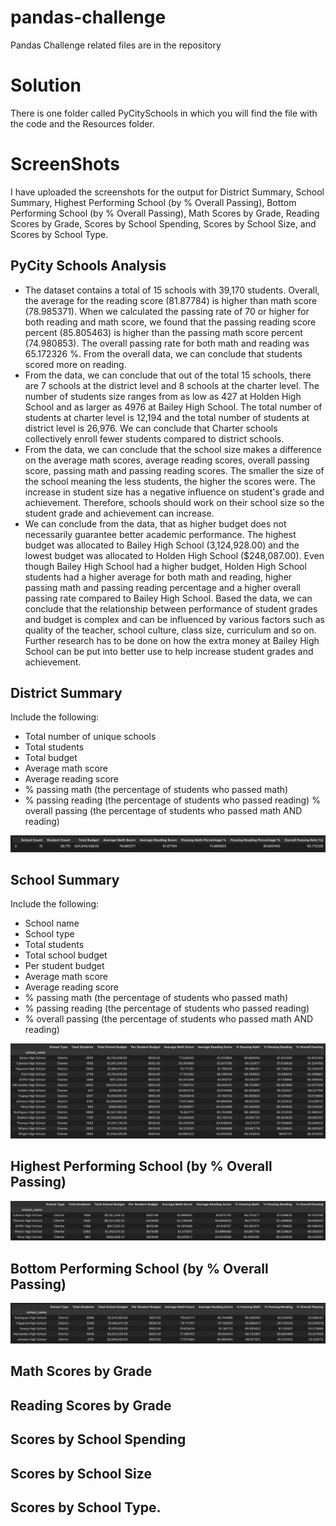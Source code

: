 # pandas-challenge
Pandas Challenge related files are in the repository

# Solution
There is one folder called PyCitySchools in which you will find the file with the code and the Resources folder.

# ScreenShots
I have uploaded the screenshots for the output for District Summary, School Summary, Highest Performing School (by % Overall Passing), Bottom Performing School (by % Overall Passing), Math Scores by Grade, Reading Scores by Grade, Scores by School Spending, Scores by School Size, and Scores by School Type.

## PyCity Schools Analysis
- The dataset contains a total of 15 schools with 39,170 students. Overall, the average for the reading score (81.87784) is higher than math score (78.985371). When we calculated the passing rate of 70 or higher for both reading and math score, we found that the passing reading score percent (85.805463) is higher than the passing math score percent (74.980853). The overall passing rate for both math and reading was 65.172326 %. From the overall data, we can conclude that students scored more on reading. 
- From the data, we can conclude that out of the total 15 schools, there are 7 schools at the district level and 8 schools at the charter level. The number of students size ranges from as low as 427 at Holden High School and as larger as 4976 at Bailey High School. The total number of students at charter level is 12,194 and the total number of students at district level is 26,976. We can conclude that Charter schools collectively enroll fewer students compared to district schools. 
- From the data, we can conclude that the school size makes a difference on the average math scores, average reading scores, overall passing score, passing math and passing reading scores. The smaller the size of the school meaning the less students, the higher the scores were. The increase in student size has a negative influence on student's grade and achievement. Therefore, schools should work on their school size so the student grade and achievement can increase. 
- We can conclude from the data, that as higher budget does not necessarily guarantee better academic performance. The highest budget was allocated to Bailey High School (3,124,928.00) and the lowest budget was allocated to Holden High School ($248,087.00). Even though Bailey High School had a higher budget, Holden High School students had a higher average for both math and reading, higher passing math and passing reading percentage and a higher overall passing rate compared to Bailey High School. Based the data, we can conclude that the relationship between performance of student grades and budget is complex and can be influenced by various factors such as quality of the teacher, school culture, class size, curriculum and so on. Further research has to be done on how the extra money at Bailey High School can be put into better use to help increase student grades and achievement.
  
## District Summary
Include the following:
- Total number of unique schools
- Total students
- Total budget
- Average math score
- Average reading score
- % passing math (the percentage of students who passed math)
- % passing reading (the percentage of students who passed reading)
  % overall passing (the percentage of students who passed math AND reading)

![output](District_Summary.png)

## School Summary
Include the following:
- School name
- School type
- Total students
- Total school budget
- Per student budget
- Average math score
- Average reading score
- % passing math (the percentage of students who passed math)
- % passing reading (the percentage of students who passed reading)
- % overall passing (the percentage of students who passed math AND reading)

![output](School_Summary.png)

## Highest Performing School (by % Overall Passing)

![output](Highest.png)
## Bottom Performing School (by % Overall Passing)

![output](Bottom.png)
## Math Scores by Grade
## Reading Scores by Grade
## Scores by School Spending
## Scores by School Size
## Scores by School Type.
